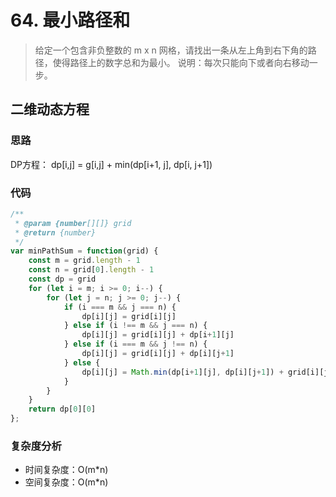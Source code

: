 # 64. 最小路径和
> 给定一个包含非负整数的 m x n 网格，请找出一条从左上角到右下角的路径，使得路径上的数字总和为最小。
说明：每次只能向下或者向右移动一步。

## 二维动态方程
### 思路
DP方程： dp[i,j] = g[i,j] + min(dp[i+1, j], dp[i, j+1])

### 代码
```js
/**
 * @param {number[][]} grid
 * @return {number}
 */
var minPathSum = function(grid) {
    const m = grid.length - 1
    const n = grid[0].length - 1
    const dp = grid
    for (let i = m; i >= 0; i--) {
        for (let j = n; j >= 0; j--) {
            if (i === m && j === n) {
                dp[i][j] = grid[i][j]
            } else if (i !== m && j === n) {
                dp[i][j] = grid[i][j] + dp[i+1][j]
            } else if (i === m && j !== n) {
                dp[i][j] = grid[i][j] + dp[i][j+1]
            } else {
                dp[i][j] = Math.min(dp[i+1][j], dp[i][j+1]) + grid[i][j]
            }
        }
    }
    return dp[0][0]
};
```

### 复杂度分析
* 时间复杂度：O(m*n)
* 空间复杂度：O(m*n)